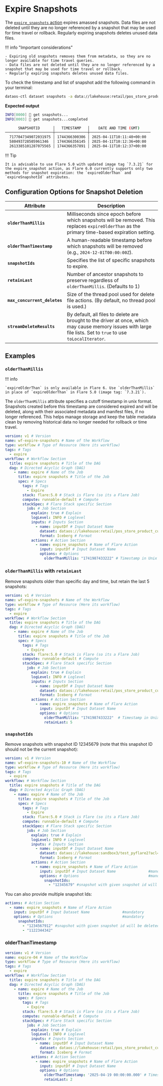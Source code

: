 # Expire Snapshots

The [`expire_snapshots` action](/resources/stacks/flare/configurations/#expire_snapshots) expires amassed snapshots.  Data files are not deleted until they are no longer referenced by a snapshot that may be used for time travel or rollback. Regularly expiring snapshots deletes unused data files.


!!! info "Important considerations"

    - Expiring old snapshots removes them from metadata, so they are no longer available for time travel queries.
    - Data files are not deleted until they are no longer referenced by a snapshot that may be used for time travel or rollback.
    - Regularly expiring snapshots deletes unused data files.


To check the timestamp and list of snapshot add the following command in your terminal:

```bash
dataos-ctl dataset snapshots -a data://lakehouse:retail/pos_store_product_cust
```

**Expected output**

```bash
INFO[0000] 📂 get snapshots...                           
INFO[0003] 📂 get snapshots...completed                  

      SNAPSHOTID      │   TIMESTAMP   │    DATE AND TIME (GMT)     
──────────────────────┼───────────────┼────────────────────────────
  7177047349072031975 │ 1744366300306 │ 2025-04-11T10:11:40+00:00  
  580493728505961346  │ 1744366356145 │ 2025-04-11T10:12:36+00:00  
  2613385101287075565 │ 1744366357891 │ 2025-04-11T10:12:37+00:00  
```

!!! Tip

    It is advisable to use Flare 5.0 with updated image tag `7.3.21` for the expire_snapshot action, as Flare 6.0 currently supports only two methods for snapshot expiration: the `expireOlderThan` and `expireSnapshotId` attributes.

## Configuration Options for Snapshot Deletion


| **Attribute**               | **Description**                                                                                                                                                   |
|-----------------------------|-------------------------------------------------------------------------------------------------------------------------------------------------------------------|
| **`olderThanMillis`**       | Milliseconds since epoch before which snapshots will be removed. This replaces `expireOlderThan` as the primary time-based expiration setting.                  |
| **`olderThanTimestamp`**    | A human-readable timestamp before which snapshots will be removed (e.g., `2024-12-01T00:00:00Z`).  |
| **`snapshotIds`**           | Specifies the list of specific snapshots to expire.                                                                                                               |
| **`retainLast`**            | Number of ancestor snapshots to preserve regardless of `olderThanMillis`. (Defaults to 1)                                                                        |
| **`max_concurrent_deletes`**| Size of the thread pool used for delete file actions. (By default, no thread pool is used.)                                                                      |
| **`streamDeleteResults`**   | By default, all files to delete are brought to the driver at once, which may cause memory issues with large file lists. Set to `true` to use `toLocalIterator`. |


## Examples

### **`olderThanMillis`**

!!! info

    `expireOlderThan` is only available in Flare 6. Use `olderThanMillis` in place of `expireOlderThan` in Flare 5.0 (image tag: `7.3.21`). 

The `olderThanMillis` attribute specifies a cutoff timestamp in unix format. Snapshots created before this timestamp are considered expired and will be deleted, along with their associated metadata and manifest files, if no longer referenced. This helps manage storage and keep the table metadata clean by removing historical data no longer needed for rollback or time travel.

```yaml
version: v1 # Version
name: wf-expire-snapshots # Name of the Workflow
type: workflow # Type of Resource (Here its workflow)
tags: # Tags
  - expire
workflow: # Workflow Section
  title: expire snapshots # Title of the DAG
  dag: # Directed Acyclic Graph (DAG)
    - name: expire # Name of the Job
      title: expire snapshots # Title of the Job
      spec: # Specs
        tags: # Tags
          - Expire
        stack: flare:5.0 # Stack is Flare (so its a Flare Job)
        compute: runnable-default # Compute
        stackSpec: # Flare Stack specific Section
          job: # Job Section
            explain: true # Explain
            logLevel: INFO # Loglevel
            inputs: # Inputs Section
              - name: inputDf # Input Dataset Name
                dataset: dataos://lakehouse:retail/pos_store_product_cust?acl=rw # Input UDL
                format: Iceberg # Format
            actions: # Action Section
              - name: expire_snapshots # Name of Flare Action
                input: inputDf # Input Dataset Name
                options: # Options
                  olderThanMillis: "1741987433222" # Timestamp in Unix Format (All snapshots older than the timestamp are expired)
```

### **`olderThanMillis`** with **`retainLast`**

Remove snapshots older than specific day and time, but retain the last 5 snapshots:


```yaml
version: v1 # Version
name: wf-expire-snapshots # Name of the Workflow
type: workflow # Type of Resource (Here its workflow)
tags: # Tags
  - expire
workflow: # Workflow Section
  title: expire snapshots # Title of the DAG
  dag: # Directed Acyclic Graph (DAG)
    - name: expire # Name of the Job
      title: expire snapshots # Title of the Job
      spec: # Specs
        tags: # Tags
          - Expire
        stack: flare:5.0 # Stack is Flare (so its a Flare Job)
        compute: runnable-default # Compute
        stackSpec: # Flare Stack specific Section
          job: # Job Section
            explain: true # Explain
            logLevel: INFO # Loglevel
            inputs: # Inputs Section
              - name: inputDf # Input Dataset Name
                dataset: dataos://lakehouse:retail/pos_store_product_cust?acl=rw # Input UDL
                format: Iceberg # Format
            actions: # Action Section
              - name: expire_snapshots # Name of Flare Action
                input: inputDf # Input Dataset Name
                options: # Options
                  olderThanMillis: "1741987433222"  # Timestamp in Unix Format (All snapshots older than the   timestamp are expired)
                  retainLast: 5
```

### **`snapshotIds`**

Remove snapshots with snapshot ID 12345679 (note that this snapshot ID should not be the current snapshot):

```yaml
version: v1 # Version
name: wf-expire-snapshots-10 # Name of the Workflow
type: workflow # Type of Resource (Here its workflow)
tags: # Tags
  - expire
workflow: # Workflow Section
  title: expire snapshots # Title of the DAG
  dag: # Directed Acyclic Graph (DAG)
    - name: expire # Name of the Job
      title: expire snapshots # Title of the Job
      spec: # Specs
        tags: # Tags
          - Expire
        stack: flare:5.0 # Stack is Flare (so its a Flare Job)
        compute: runnable-default # Compute
        stackSpec: # Flare Stack specific Section
          job: # Job Section
            explain: true # Explain
            logLevel: INFO # Loglevel
            inputs: # Inputs Section
              - name: inputDf # Input Dataset Name
                dataset: dataos://lakehouse:sandbox3/test_pyflare2?acl=rw # Input UDL
                format: Iceberg # Format
            actions: # Action Section
              - name: expire_snapshots # Name of Flare Action     
                input: inputDf # Input Dataset Name               #mandatory
                options: # Options                                #mandatory
                  snapshotIds: 
                    - "12345679" #snapshot with given snapshot id will be deleted
```


You can also provide multiple snapshot Ids:

```yaml
actions: # Action Section
  - name: expire_snapshots # Name of Flare Action     
    input: inputDf # Input Dataset Name               #mandatory
    options: # Options                                #mandatory
      snapshotIds: 
        - "1234567912" #snapshot with given snapshot id will be deleted
        - "1122344342"
```

<!-- Olderthantimestamp also works with Flare 5.0-->



### **olderThanTimestamp**

```yaml
version: v1 # Version
name: expire-04 # Name of the Workflow
type: workflow # Type of Resource (Here its workflow)
tags: # Tags
  - expire
workflow: # Workflow Section
  title: expire snapshots # Title of the DAG
  dag: # Directed Acyclic Graph (DAG)
    - name: expire # Name of the Job
      title: expire snapshots # Title of the Job
      spec: # Specs
        tags: # Tags
          - Expire
        stack: flare:5.0 # Stack is Flare (so its a Flare Job)
        compute: runnable-default # Compute
        stackSpec: # Flare Stack specific Section
          job: # Job Section
            explain: true # Explain
            logLevel: INFO # Loglevel
            inputs: # Inputs Section
              - name: inputDf # Input Dataset Name
                dataset: dataos://lakehouse:retail/pos_store_product_cust?acl=rw # Input UDL
                format: Iceberg # Format
            actions: # Action Section
              - name: expire_snapshots # Name of Flare Action
                input: inputDf # Input Dataset Name
                options: # Options
                  olderThanTimestamp: '2025-04-19 00:00:00.000' # Timestamp(All snapshots older than the timestamp are expired)
                  retainLast: 2
```


